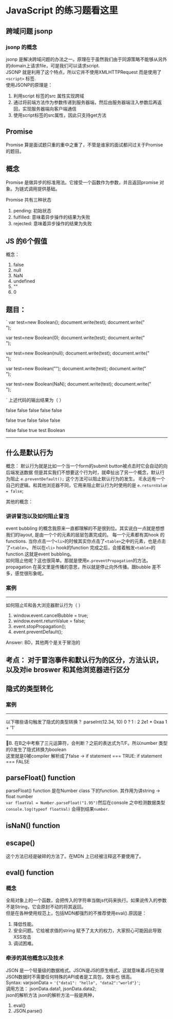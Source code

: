 # JavaScript 的练习题看这里

## 跨域问题 jsonp
### jsonp 的概念
jsonp 是解决跨域问题的办法之一。原理在于虽然我们由于同源策略不能够从另外的domain上请求file，可是我们可以请求script.  
JSONP 就是利用了这个特点，所以它并不使用XMLHTTPRequest 而是使用了 `<script>` 标签.  
使用JSONP的原理是： 
1. 利用script 标签的src 属性实现跨域
2. 通过将前端方法作为参数传递到服务器端，然后由服务器端注入参数后再返回，实现服务器端向客户端通信
3. 使用script标签的src属性，因此只支持get方法

## Promise 
Promise 算是面试题只重的重中之重了，不管是谁家的面试都问过关于Promise 的题目。
## 概念
Promise 是做异步的标准用法。它接受一个函数作为参数，并且返回promise 对象。为链式调用提供基础。  

Promise 共有三种状态
1. pending: 初始状态
2. fulfilled: 意味着异步操作的结果为失败 
3. rejected: 意味着异步操作的结果为失败

## JS 的6个假值
概念：
1. false 
2. null
3. NaN
4. undefined
5. ""
6. 0 

题目： 
---
`
var test=new Boolean();
document.write(test);
document.write("<br />");

var test=new Boolean(0);
document.write(test);
document.write("<br />");

var test=new Boolean(null);
document.write(test);
document.write("<br />");

var test=new Boolean("");
document.write(test);
document.write("<br />");

var test=new Boolean(NaN);
document.write(test);
document.write("<br />");

`
上述代码的输出结果为（      ）  

false false false false false  

false true false false false  

false false true test Boolean  

--- 

## 什么是默认行为
概念： 
默认行为就是比如一个当一个form的submit button被点击时它会自动的向后端发送数据
但是其实我们不想要这个行为时，就牵扯出了另一个概念，默认行为阻止
`e.preventDefault();`
这个方法可以阻止默认行为的发生。
IE永远有一个自己的逻辑。和其他浏览器不同，它用来阻止默认行为时使用的是 `e.returnValue = false`;

其他的概念：
### 讲讲冒泡以及如何阻止冒泡
event bubbling 的概念我原来一直都理解的不是很到位。其实说白一点就是想想我们的layout, 是由一个个的元素的层层包裹完成的。
每一个元素都有其hook 的functions. 当你点击一个`<li>`的时候其实你点击了`<table>`之中的元素，也是点击了`<table>`。 所以在`<li>` hook的function 完成之后，会接着触发`<table>`的function.这就是event bubbling。  
如何阻止他呢？这也很简单。那就是使用`e.preventPropagation`的方法。propagation 在英文里是传播的意思，所以就是停止向外传播。跟bubble 差不多，感觉很形象呢。

### 案例

--- 
如何阻止IE和各大浏览器默认行为（      ）
1. window.event.cancelBubble = true;
2. window.event.returnValue = false;
3. event.stopPropagation();
4. event.preventDefault();  

Answer: BD，其他两个是关于冒泡的  

考点： 对于冒泡事件和默认行为的区分，方法认识，以及对ie broswer 和其他浏览器进行区分
--- 


## 隐式的类型转化

### 案例
--- 

以下哪些语句触发了隐式的类型转换？
parseInt(12.34, 10)
0 ? 1 : 2
2e1 * 0xaa
1 + '1'

--- 
B. 在B之中考察了三元运算符，会判断？之前的表达式为T/F。所以number 类型的0发生了隐式转换为boolean  
这里就是0被compiler 解析成了false -> if statement === TRUE: if statement === FALSE

 
## parseFloat() function 
parseFloat() function 是在Number class 下的function. 其作用为讲string -> float number  
`var floatVal = Number.parseFloat("1.95")`然后在console 之中检测数据类型`console.log(typeof floatVal)`
会得到结果`number`.


## isNaN() function 


## escape() 
这个方法已经是破碎的方法了。在MDN 上已经被注释这不要使用了。

 
## eval() function
### 概念
全局对象上的一个函数，会把传入的字符串当做js代码来执行。如果说传入的参数不是String，它会原封不动的将其返回。  
但是在各种使用规范上，包括MDN都强烈的不推荐使用eval().原因是：
1. 降低性能。
2. 安全问题。它给被求值的string 赋予了太大的权力，大家担心可能因此导致XSS攻击
3. 调试困难。
### 牵涉的其他概念以及技术
JSON 是一个轻量级的数据格式。JSON是JS的原生格式，这就意味着JS在处理JSON数据时不需要任何特殊的API或者是工具包，效率也
很高。  
Syntax: varjsonData = `'{"data1": "hello", "data2":"world"}'`;  
调用方法： jsonData.data1, jsonData.data2;  
json的解析方法  json的解析方法一般是两种，
1. eval()
2. JSON.parse()


